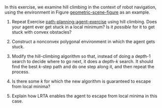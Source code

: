 

In this exercise, we examine hill climbing
in the context of robot navigation, using the environment in
Figure <a class="insideBookFigRef" id="insidebookfigref" target="_blank" href="https://aimacode.github.io/aima-exercises/figures/geometric-scene-figure.png">geometric-scene-figure</a> as an example.<br>

1.  Repeat Exercise <a class="exerciseRef" id="exerciseref" href="{{ site.baseurl }}/advanced-search-exercises/ex_11/">path-planning-agent-exercise</a> using
    hill climbing. Does your agent ever get stuck in a local minimum? Is
    it *possible* for it to get stuck with convex
    obstacles?<br>

2.  Construct a nonconvex polygonal environment in which the agent
    gets stuck.<br>

3.  Modify the hill-climbing algorithm so that, instead of doing a
    depth-1 search to decide where to go next, it does a
    depth-$k$ search. It should find the best $k$-step path and do one
    step along it, and then repeat the process.<br>

4.  Is there some $k$ for which the new algorithm is guaranteed to
    escape from local minima?<br>

5.  Explain how LRTA enables the agent to escape from local minima in
    this case.<br>
